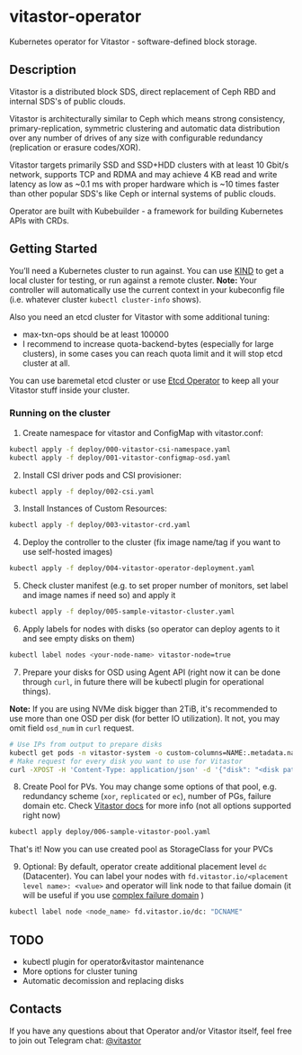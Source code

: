 # vitastor-operator
Kubernetes operator for Vitastor - software-defined block storage.

## Description
Vitastor is a distributed block SDS, direct replacement of Ceph RBD and internal SDS's of public clouds.

Vitastor is architecturally similar to Ceph which means strong consistency, primary-replication, symmetric clustering and automatic data distribution over any number of drives of any size with configurable redundancy (replication or erasure codes/XOR).

Vitastor targets primarily SSD and SSD+HDD clusters with at least 10 Gbit/s network, supports TCP and RDMA and may achieve 4 KB read and write latency as low as ~0.1 ms with proper hardware which is ~10 times faster than other popular SDS's like Ceph or internal systems of public clouds.

Operator are built with Kubebuilder - a framework for building Kubernetes APIs with CRDs.

## Getting Started
You’ll need a Kubernetes cluster to run against. You can use [KIND](https://sigs.k8s.io/kind) to get a local cluster for testing, or run against a remote cluster.
**Note:** Your controller will automatically use the current context in your kubeconfig file (i.e. whatever cluster `kubectl cluster-info` shows).

Also you need an etcd cluster for Vitastor with some additional tuning:
* max-txn-ops should be at least 100000
* I recommend to increase quota-backend-bytes (especially for large clusters), in some cases you can reach quota limit and it will stop etcd cluster at all.

You can use baremetal etcd cluster or use [Etcd Operator](https://github.com/aenix-io/etcd-operator) to keep all your Vitastor stuff inside your cluster.

### Running on the cluster 
1. Create namespace for vitastor and ConfigMap with vitastor.conf:

```sh
kubectl apply -f deploy/000-vitastor-csi-namespace.yaml
kubectl apply -f deploy/001-vitastor-configmap-osd.yaml
```

2. Install CSI driver pods and CSI provisioner:

```sh
kubectl apply -f deploy/002-csi.yaml
```

3. Install Instances of Custom Resources:

```sh
kubectl apply -f deploy/003-vitastor-crd.yaml
```
	
4. Deploy the controller to the cluster (fix image name/tag if you want to use self-hosted images)

```sh
kubectl apply -f deploy/004-vitastor-operator-deployment.yaml
```

5. Check cluster manifest (e.g. to set proper number of monitors, set label and image names if need so) and apply it

```sh
kubectl apply -f deploy/005-sample-vitastor-cluster.yaml
```

6. Apply labels for nodes with disks (so operator can deploy agents to it and see empty disks on them)

```sh
kubectl label nodes <your-node-name> vitastor-node=true
```

7. Prepare your disks for OSD using Agent API (right now it can be done through `curl`, in future there will be kubectl plugin for operational things).

**Note:** If you are using NVMe disk bigger than 2TiB, it's recommended to use more than one OSD per disk (for better IO utilization). It not, you may omit field `osd_num` in `curl` request.

```sh
# Use IPs from output to prepare disks
kubectl get pods -n vitastor-system -o custom-columns=NAME:.metadata.name,IP:.status.podIP | grep vitastor-agent
# Make request for every disk you want to use for Vitastor
curl -XPOST -H 'Content-Type: application/json' -d '{"disk": "<disk path>", "osd_num": <number of OSD per disk>}' http://<AGENT IP>:8000/disk/prepare
```

8. Create Pool for PVs. You may change some options of that pool, e.g. redundancy scheme (`xor`, `replicated` or `ec`), number of PGs, failure domain etc. Check [Vitastor docs](https://git.yourcmc.ru/vitalif/vitastor/src/branch/master/docs/config/pool.en.md) for more info (not all options supported right now)

```sh
kubectl apply deploy/006-sample-vitastor-pool.yaml
```

That's it! Now you can use created pool as StorageClass for your PVCs


9. Optional: By default, operator create additional placement level `dc` (Datacenter).
You can label your nodes with `fd.vitastor.io/<placement level name>: <value>` and operator will link node to that failue domain (it will be useful if you use [complex failure domain](https://git.yourcmc.ru/vitalif/vitastor/src/branch/master/docs/config/pool.en.md#level_placement) )
```sh
kubectl label node <node_name> fd.vitastor.io/dc: "DCNAME"
```

## TODO

* kubectl plugin for operator&vitastor maintenance
* More options for cluster tuning
* Automatic decomission and replacing disks

## Contacts

If you have any questions about that Operator and/or Vitastor itself, feel free to join out Telegram chat: [@vitastor](https://t.me/vitastor)